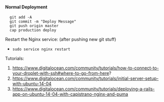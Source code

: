 #### Normal Deployment
```
  git add -A
  git commit -m "Deploy Message"
  git push origin master
  cap production deploy
```

Restart the Nginx service: (after pushing new git stuff)
  * `sudo service nginx restart`

Tutorials:

1) https://www.digitalocean.com/community/tutorials/how-to-connect-to-your-droplet-with-ssh#where-to-go-from-here?
2) https://www.digitalocean.com/community/tutorials/initial-server-setup-with-ubuntu-14-04
3) https://www.digitalocean.com/community/tutorials/deploying-a-rails-app-on-ubuntu-14-04-with-capistrano-nginx-and-puma
